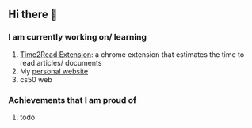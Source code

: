 ## Hi there 👋

### I am currently working on/ learning
1. [Time2Read Extension](https://github.com/sam1037/Reading-Time-Plus): a chrome extension that estimates the time to read articles/ documents
2. My [personal website](https://sam1037.github.io/personal-website/index.html)
3. cs50 web

### Achievements that I am proud of
1. todo

<!--
**sam1037/sam1037** is a ✨ _special_ ✨ repository because its `README.md` (this file) appears on your GitHub profile.

Here are some ideas to get you started:

- 🔭 I’m currently working on ...
- 🌱 I’m currently learning ...
- 👯 I’m looking to collaborate on ...
- 🤔 I’m looking for help with ...
- 💬 Ask me about ...
- 📫 How to reach me: ...
- 😄 Pronouns: ...
- ⚡ Fun fact: ...
-->
